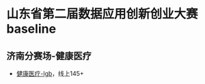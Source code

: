 # 山东省第二届数据应用创新创业大赛 baseline

## 济南分赛场-健康医疗

- [健康医疗-lgb](https://github.com/nsytsqdtn/competition_baseline/blob/main/%E5%B1%B1%E4%B8%9C%E7%9C%81%E7%AC%AC%E4%BA%8C%E5%B1%8A%E6%95%B0%E6%8D%AE%E5%BA%94%E7%94%A8%E5%88%9B%E6%96%B0%E5%88%9B%E4%B8%9A%E5%A4%A7%E8%B5%9B/%E5%81%A5%E5%BA%B7%E5%8C%BB%E7%96%97-lgb.ipynb)，线上145+
